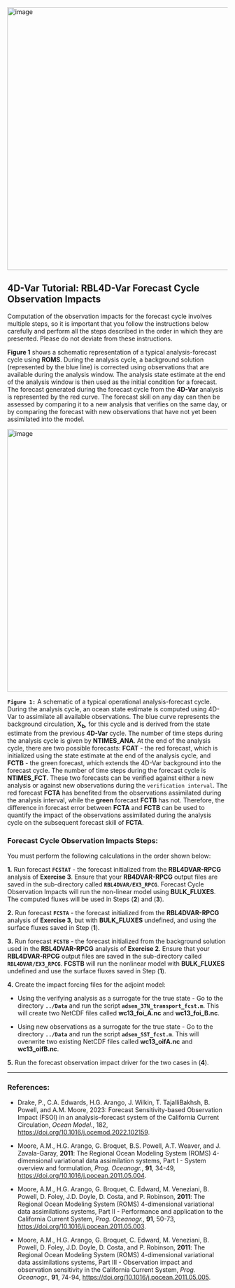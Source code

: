 <img width="600" alt="image" src="https://github.com/myroms/roms_test/assets/23062912/ad6a7ef1-1fed-4b2e-96b9-9c53615b9333">

## 4D-Var Tutorial: RBL4D-Var Forecast Cycle Observation Impacts

Computation of the observation impacts for the forecast cycle involves
multiple steps, so it is important that you follow the instructions
below carefully and perform all the steps described in the order in
which they are presented. Please do not deviate from these instructions.

**Figure 1** shows a schematic representation of a typical analysis-forecast
cycle using **ROMS**. During the analysis cycle, a background solution
(represented by the blue line) is corrected using observations that are
available during the analysis window. The analysis state estimate at the
end of the analysis window is then used as the initial condition for a forecast.
The forecast generated during the forecast cycle from the **4D-Var** analysis
is represented by the red curve. The forecast skill on any day can then be
assessed by comparing it to a new analysis that verifies on the same day,
or by comparing the forecast with new observations that have not yet
been assimilated into the model.

<img width="600" alt="image" src="https://github.com/myroms/roms_test/assets/23062912/e6e46069-f78a-4ffb-967f-4f45bf6960d2"> 

**`Figure 1:`** A schematic of a typical operational analysis-forecast cycle. 
During the analysis cycle, an ocean state estimate is computed using
4D-Var to assimilate all available observations. The blue curve represents
the background circulation, **X<sub>b</sub>**, for this cycle and is derived
from the state estimate from the previous **4D-Var** cycle. The number of 
time steps during the analysis cycle is given by **NTIMES_ANA**. At the end of
the analysis cycle, there are two possible forecasts: **FCAT** - the red forecast,
which is initialized using the state estimate at the end of the analysis cycle,
and **FCTB** - the green forecast, which extends the 4D-Var background into the
forecast cycle. The number of time steps during the forecast cycle is **NTIMES_FCT**.
These two forecasts can be verified against either a new analysis or against
new observations during the `verification interval`. The red forecast **FCTA** has
benefited from the observations assimilated during the analysis interval, while
the **green** forecast **FCTB** has not. Therefore, the difference in forecast
error between **FCTA** and **FCTB** can be used to quantify the impact of the 
observations assimilated during the analysis cycle on the subsequent forecast
skill of **FCTA**.

### Forecast Cycle Observation Impacts Steps:

You must perform the following calculations in the order shown below:

**1.** Run forecast **`FCSTAT`** - the forecast initialized from the **RBL4DVAR-RPCG** analysis
       of **Exercise 3**. Ensure that your **RB4DVAR-RPCG** output files are saved in the
       sub-directory called **`RBL4DVAR/EX3_RPCG`**. Forecast Cycle Observation Impacts will
       run the non-linear model using **BULK_FLUXES**. The computed fluxes will be used in
       Steps (**2**) and (**3**).

**2.** Run forecast **`FCSTA`** - the forecast initialized from the **RBL4DVAR-RPCG** analysis
       of **Exercise 3**, but with **BULK_FLUXES** undefined, and using the surface fluxes
       saved in Step (**1**).

**3.** Run forecast **`FCSTB`** - the forecast initialized from the background solution used
       in the **RBL4DVAR-RPCG** analysis of **Exercise 2**. Ensure that your **RBL4DVAR-RPCG**
       output files are saved in the sub-directory called **`RBL4DVAR/EX3_RPCG`**. **FCSTB**
       will run the nonlinear model with **BULK_FLUXES** undefined and use the surface fluxes
       saved in Step (**1**).

**4.** Create the impact forcing files for the adjoint model:

   - Using the verifying analysis as a surrogate for the true state -
     Go to the directory **`../Data`** and run the script **`adsen_37N_transport_fcst.m`**.
     This will create two NetCDF files called **wc13_foi_A.nc** and **wc13_foi_B.nc**.

   - Using new observations as a surrogate for the true state -
     Go to the directory **`../Data`** and run the script **`adsen_SST_fcst.m`**.
     This will overwrite two existing NetCDF files called **wc13_oifA.nc** and
     **wc13_oifB.nc**.

**5.** Run the forecast observation impact driver for the two cases in (**4**).

---

### References:

- Drake, P., C.A. Edwards, H.G. Arango, J. Wilkin, T. TajalliBakhsh, B. Powell,
  and A.M. Moore, 2023: Forecast Sensitivity-based Observation Impact (FSOI)
  in an analysis–forecast system of the California Current Circulation, *Ocean
  Model.*, 182, https://doi.org/10.1016/j.ocemod.2022.102159.

- Moore, A.M., H.G. Arango, G. Broquet, B.S. Powell, A.T. Weaver,
  and J. Zavala-Garay, **2011**: The Regional Ocean Modeling System
  (ROMS)  4-dimensional variational data assimilation systems,
  Part I - System overview and formulation, *Prog. Oceanogr.*,
  **91**, 34-49, https://doi.org/10.1016/j.pocean.2011.05.004.

- Moore, A.M., H.G. Arango, G. Broquet, C. Edward, M. Veneziani,
  B. Powell, D. Foley, J.D. Doyle, D. Costa, and P. Robinson,
  **2011**: The Regional Ocean Modeling System (ROMS) 4-dimensional
  variational data assimilations systems, Part II - Performance
  and application to the California Current System, *Prog.
  Oceanogr.*, **91**, 50-73, 
  https://doi.org/10.1016/j.pocean.2011.05.003.

- Moore, A.M., H.G. Arango, G. Broquet, C. Edward, M. Veneziani,
  B. Powell, D. Foley, J.D. Doyle, D. Costa, and P. Robinson,
  **2011**: The Regional Ocean Modeling System (ROMS) 4-dimensional
  variational data assimilations systems, Part III - Observation
  impact and observation sensitivity in the California Current
  System, *Prog. Oceanogr.*, **91**, 74-94,
  https://doi.org/10.1016/j.pocean.2011.05.005.

